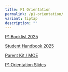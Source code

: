 ```yaml
---
title: P1 Orientation
permalink: /p1-orientation/
variant: tiptap
description: ""
---
```

<p><a href="/files/Booklists/2025/P1_Booklist_WSPS_2025.pdf" rel="noopener noreferrer nofollow" target="_blank">P1 Booklist 2025</a>
</p>
<p><a href="/files/P1 Orientation Folder/2025_Student_Handbook_for_website_WSPS_R.pdf" rel="noopener noreferrer nofollow" target="_blank">Student Handbook 2025</a>
</p>
<p><a href="https://www.moe.gov.sg/parentkit?pt=Parent-Child%20Relationship" rel="noopener nofollow" target="_blank">Parent Kit / MOE</a>
</p>
<p><a href="/files/P1_Orientation_slides.pdf" rel="noopener noreferrer nofollow" target="_blank">P1 Orientation Slides</a>
</p>